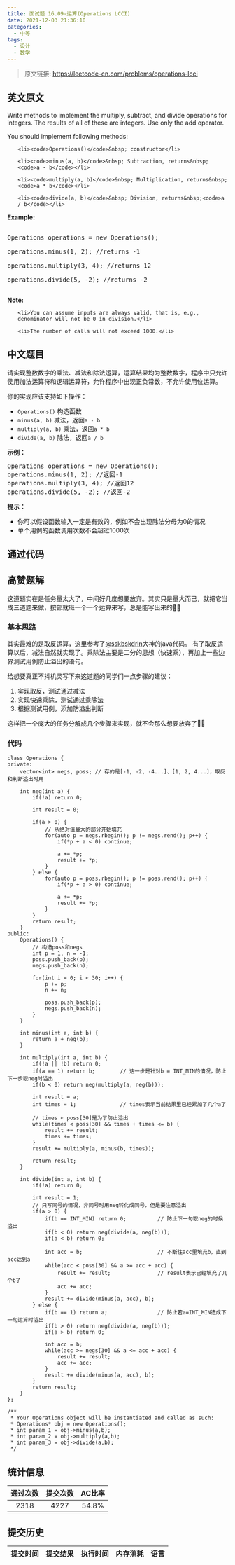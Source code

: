 ```yaml
---
title: 面试题 16.09-运算(Operations LCCI)
date: 2021-12-03 21:36:10
categories:
  - 中等
tags:
  - 设计
  - 数学
---
```


> 原文链接: https://leetcode-cn.com/problems/operations-lcci


## 英文原文
<div><p>Write methods to implement the multiply, subtract, and divide operations for integers. The results of all of these are integers. Use only the add operator.</p>

<p>You should implement following methods:</p>

<ul>
	<li><code>Operations()</code>&nbsp; constructor</li>
	<li><code>minus(a, b)</code>&nbsp; Subtraction, returns&nbsp;<code>a - b</code></li>
	<li><code>multiply(a, b)</code>&nbsp; Multiplication, returns&nbsp;<code>a * b</code></li>
	<li><code>divide(a, b)</code>&nbsp; Division, returns&nbsp;<code>a / b</code></li>
</ul>

<p><strong>Example: </strong></p>

<pre>
Operations operations = new Operations();
operations.minus(1, 2); //returns -1
operations.multiply(3, 4); //returns 12
operations.divide(5, -2); //returns -2
</pre>

<p><strong>Note: </strong></p>

<ul>
	<li>You can assume inputs are always valid, that is, e.g., denominator will not be 0 in division.</li>
	<li>The number of calls will not exceed 1000.</li>
</ul>
</div>

## 中文题目
<div><p>请实现整数数字的乘法、减法和除法运算，运算结果均为整数数字，程序中只允许使用加法运算符和逻辑运算符，允许程序中出现正负常数，不允许使用位运算。</p>
<p>你的实现应该支持如下操作：</p>
<ul>
<li><code>Operations()</code> 构造函数</li>
<li><code>minus(a, b)</code> 减法，返回<code>a - b</code></li>
<li><code>multiply(a, b)</code> 乘法，返回<code>a * b</code></li>
<li><code>divide(a, b)</code> 除法，返回<code>a / b</code></li>
</ul>
<p><strong>示例：</strong></p>
<pre>Operations operations = new Operations();
operations.minus(1, 2); //返回-1
operations.multiply(3, 4); //返回12
operations.divide(5, -2); //返回-2
</pre>
<p><strong>提示：</strong></p>
<ul>
<li>你可以假设函数输入一定是有效的，例如不会出现除法分母为0的情况</li>
<li>单个用例的函数调用次数不会超过1000次</li>
</ul>
</div>

## 通过代码
<RecoDemo>
</RecoDemo>


## 高赞题解
这道题实在是任务量太大了，中间好几度想要放弃。其实只是量大而已，就把它当成三道题来做，按部就班一个一个运算来写，总是能写出来的👍🏻

### 基本思路

其实最难的是取反运算，这里参考了[@sskbskdrin](/u/sskbskdrin/)大神的java代码。
有了取反运算以后，减法自然就实现了。乘除法主要是二分的思想（快速乘），再加上一些边界测试用例防止溢出的语句。

给想要真正不抖机灵写下来这道题的同学们一点步骤的建议：
1. 实现取反，测试通过减法
2. 实现快速乘除，测试通过乘除法
3. 根据测试用例，添加防溢出判断

这样把一个庞大的任务分解成几个步骤来实现，就不会那么想要放弃了👍🏻

### 代码
```
class Operations {
private:
    vector<int> negs, poss; // 存的是[-1, -2, -4...]、[1, 2, 4...]，取反和判断溢出时用
    
    int neg(int a) {
        if(!a) return 0;
        
        int result = 0;
        
        if(a > 0) {
            // 从绝对值最大的部分开始填充
            for(auto p = negs.rbegin(); p != negs.rend(); p++) {   
                if(*p + a < 0) continue;
                
                a += *p;
                result += *p;
            }
        } else {
            for(auto p = poss.rbegin(); p != poss.rend(); p++) {
                if(*p + a > 0) continue;
                
                a += *p;
                result += *p;
            }
        }
        return result;
    }
public:
    Operations() {
        // 构造poss和negs
        int p = 1, n = -1;
        poss.push_back(p);
        negs.push_back(n);
        
        for(int i = 0; i < 30; i++) {
            p += p;
            n += n;
            
            poss.push_back(p);
            negs.push_back(n);
        }
    }
    
    int minus(int a, int b) {
        return a + neg(b);
    }
    
    int multiply(int a, int b) {
        if(!a || !b) return 0;
        if(a == 1) return b;        // 这一步是针对b = INT_MIN的情况，防止下一步取neg时溢出
        if(b < 0) return neg(multiply(a, neg(b))); 
        
        int result = a;
        int times = 1;              // times表示当前结果里已经累加了几个a了
        
        // times < poss[30]是为了防止溢出
        while(times < poss[30] && times + times <= b) {   
            result += result;
            times += times;
        }
        result += multiply(a, minus(b, times));
        
        return result;
    }
    
    int divide(int a, int b) {
        if(!a) return 0;
        
        int result = 1;
        // 只写同号的情况，非同号时用neg转化成同号，但是要注意溢出
        if(a > 0) {
            if(b == INT_MIN) return 0;          // 防止下一句取neg的时候溢出
            if(b < 0) return neg(divide(a, neg(b)));
            if(a < b) return 0;
            
            int acc = b;                        // 不断往acc里填充b，直到acc达到a
            while(acc < poss[30] && a >= acc + acc) {
                result += result;               // result表示已经填充了几个b了
                acc += acc;
            }
            result += divide(minus(a, acc), b);
        } else {
            if(b == 1) return a;                // 防止若a=INT_MIN造成下一句运算时溢出
            if(b > 0) return neg(divide(a, neg(b)));
            if(a > b) return 0;
            
            int acc = b;
            while(acc >= negs[30] && a <= acc + acc) {
                result += result;
                acc += acc;
            }
            result += divide(minus(a, acc), b);
        }
        return result;
    }
};

/**
 * Your Operations object will be instantiated and called as such:
 * Operations* obj = new Operations();
 * int param_1 = obj->minus(a,b);
 * int param_2 = obj->multiply(a,b);
 * int param_3 = obj->divide(a,b);
 */
```


## 统计信息
| 通过次数 | 提交次数 | AC比率 |
| :------: | :------: | :------: |
|    2318    |    4227    |   54.8%   |

## 提交历史
| 提交时间 | 提交结果 | 执行时间 |  内存消耗  | 语言 |
| :------: | :------: | :------: | :--------: | :--------: |
